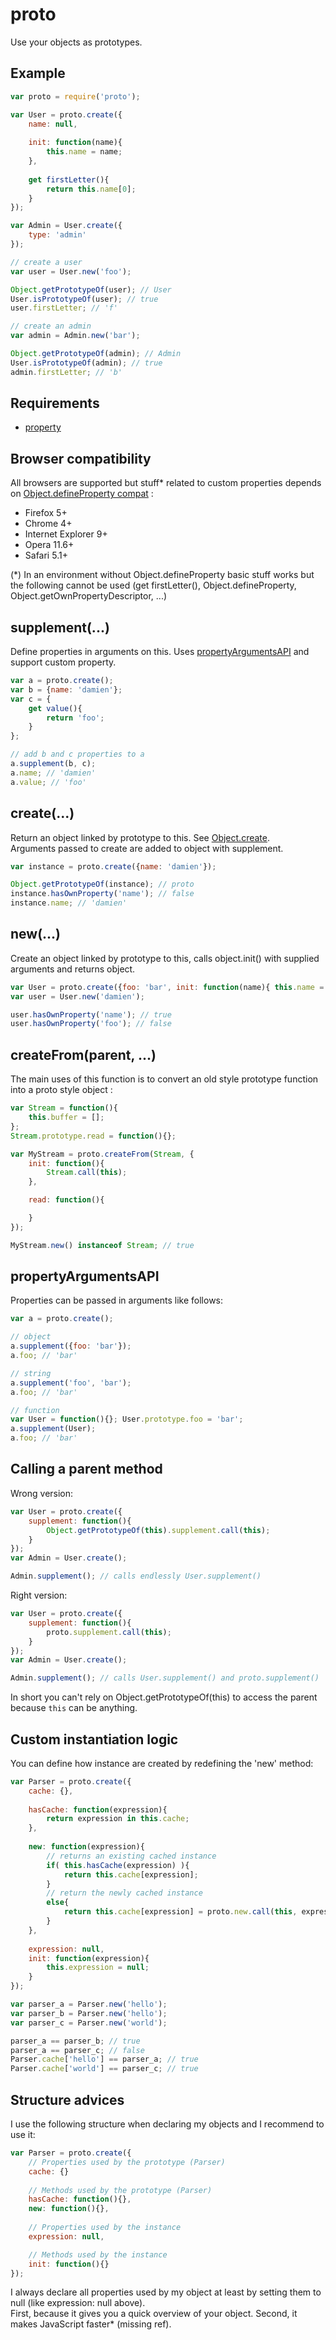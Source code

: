 proto
=============

Use your objects as prototypes.

## Example

```javascript
var proto = require('proto');

var User = proto.create({
	name: null,
	
	init: function(name){
		this.name = name;
	},
	
	get firstLetter(){
		return this.name[0];
	}
});

var Admin = User.create({
	type: 'admin'
});

// create a user
var user = User.new('foo');

Object.getPrototypeOf(user); // User
User.isPrototypeOf(user); // true
user.firstLetter; // 'f'

// create an admin
var admin = Admin.new('bar');

Object.getPrototypeOf(admin); // Admin
User.isPrototypeOf(admin); // true
admin.firstLetter; // 'b'
```

## Requirements

- [property](../property)

## Browser compatibility

All browsers are supported but stuff* related to custom properties depends on [Object.defineProperty compat](http://kangax.github.io/es5-compat-table/#Object.defineProperty) :
 - Firefox 5+
 - Chrome 4+
 - Internet Explorer 9+
 - Opera 11.6+
 - Safari 5.1+
 
(*) In an environment without Object.defineProperty basic stuff works but the following cannot be used (get firstLetter(), Object.defineProperty, Object.getOwnPropertyDescriptor, ...)

## supplement(...)

Define properties in arguments on this. Uses [propertyArgumentsAPI](#propertyargumentsapi) and support custom property.

```javascript
var a = proto.create();
var b = {name: 'damien'};
var c = {
	get value(){
		return 'foo';
	}
};

// add b and c properties to a
a.supplement(b, c);
a.name; // 'damien'
a.value; // 'foo'
```

## create(...)

Return an object linked by prototype to this. See [Object.create](http://msdn.microsoft.com/fr-fr/library/ff925952%28v=vs.94%29.aspx).  
Arguments passed to create are added to object with supplement.

```javascript
var instance = proto.create({name: 'damien'});

Object.getPrototypeOf(instance); // proto
instance.hasOwnProperty('name'); // false
instance.name; // 'damien'
```

## new(...)

Create an object linked by prototype to this, calls object.init() with supplied arguments and returns object.

```javascript
var User = proto.create({foo: 'bar', init: function(name){ this.name = name; }});
var user = User.new('damien');

user.hasOwnProperty('name'); // true
user.hasOwnProperty('foo'); // false
```

## createFrom(parent, ...)

The main uses of this function is to convert an old style prototype function into a proto style object :

```javascript
var Stream = function(){
	this.buffer = [];	
};
Stream.prototype.read = function(){};

var MyStream = proto.createFrom(Stream, {
	init: function(){
		Stream.call(this);
	},

	read: function(){

	}
});

MyStream.new() instanceof Stream; // true
```

## propertyArgumentsAPI

Properties can be passed in arguments like follows:

```javascript
var a = proto.create();

// object
a.supplement({foo: 'bar'});
a.foo; // 'bar'

// string
a.supplement('foo', 'bar');
a.foo; // 'bar'

// function
var User = function(){}; User.prototype.foo = 'bar';
a.supplement(User);
a.foo; // 'bar'
```

## Calling a parent method

Wrong version:

```javascript
var User = proto.create({
	supplement: function(){
		Object.getPrototypeOf(this).supplement.call(this);
	}
});
var Admin = User.create();

Admin.supplement(); // calls endlessly User.supplement()
```

Right version:

```javascript
var User = proto.create({
	supplement: function(){
		proto.supplement.call(this);
	}
});
var Admin = User.create();

Admin.supplement(); // calls User.supplement() and proto.supplement()
```

In short you can't rely on Object.getPrototypeOf(this) to access the parent because `this` can be anything.

## Custom instantiation logic

You can define how instance are created by redefining the 'new' method:

```javascript
var Parser = proto.create({
	cache: {},
	
	hasCache: function(expression){
		return expression in this.cache;
	},
	
	new: function(expression){
		// returns an existing cached instance
		if( this.hasCache(expression) ){
			return this.cache[expression];
		}
		// return the newly cached instance
		else{
			return this.cache[expression] = proto.new.call(this, expression);
		}
	},
	
	expression: null,
	init: function(expression){
		this.expression = null;
	}
});

var parser_a = Parser.new('hello');
var parser_b = Parser.new('hello');
var parser_c = Parser.new('world');

parser_a == parser_b; // true
parser_a == parser_c; // false
Parser.cache['hello'] == parser_a; // true
Parser.cache['world'] == parser_c; // true
```

## Structure advices

I use the following structure when declaring my objects and I recommend to use it:

```javascript
var Parser = proto.create({
	// Properties used by the prototype (Parser)
	cache: {}
	
	// Methods used by the prototype (Parser)
	hasCache: function(){},
	new: function(){},
	
	// Properties used by the instance
	expression: null,

	// Methods used by the instance
	init: function(){}
});
```

I always declare all properties used by my object at least by setting them to null (like expression: null above).  
First, because it gives you a quick overview of your object. Second, it makes JavaScript faster* (missing ref).

